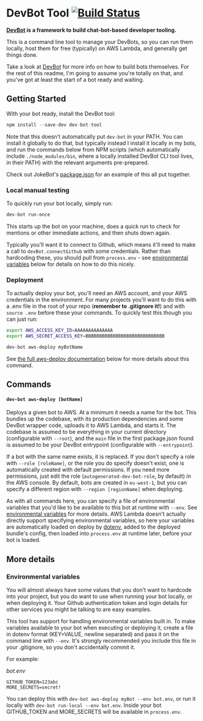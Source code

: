# DevBot Tool [![Build Status](https://travis-ci.org/pimterry/dev-bot-tool.png)](https://travis-ci.org/pimterry/dev-bot-tool)

**[DevBot](https://github.com/pimterry/dev-bot) is a framework to build chat-bot-based developer tooling.**

This is a command line tool to manage your DevBots, so you can run them locally, host them for free (typically) on AWS Lambda, and generally get things done.

Take a look at [DevBot](https://github.com/pimterry/dev-bot) for more info on how to build bots themselves. For the rest of this readme, I'm going to assume you're totally on that, and you've got at least the start of a bot ready and waiting.

## Getting Started

With your bot ready, install the DevBot tool:

```javascript
npm install --save-dev dev-bot-tool
```

Note that this doesn't automatically put `dev-bot` in your PATH. You can install it globally to do that, but typically instead I install it locally in my bots, and run the commands below from NPM scripts (which automatically include `./node_modules/bin`, where a locally installed DevBot CLI tool lives, in their PATH) with the relevant arguments pre-prepared.

Check out JokeBot's [package.json](https://github.com/jokebot/jokebot/blob/master/package.json) for an example of this all put together.

### Local manual testing

To quickly run your bot locally, simply run:

```bash
dev-bot run-once
```

This starts up the bot on your machine, does a quick run to check for mentions or other immediate actions, and then shuts down again.

Typically you'll want it to connect to Github, which means it'll need to make a call to `devBot.connectGithub` with some credentials. Rather than hardcoding these, you should pull from `process.env` - see [environmental variables](#environmental-variables) below for details on how to do this nicely.

### Deployment

To actually deploy your bot, you'll need an AWS account, and your AWS credentials in the environment. For many projects you'll want to do this with a .env file in the root of your repo (**remember to .gitignore it!**) and with `source .env` before these your commands. To quickly test this though you can just run:

```bash
export AWS_ACCESS_KEY_ID=AAAAAAAAAAAAAA
export AWS_SECRET_ACCESS_KEY=BBBBBBBBBBBBBBBBBBBBBBBBBBBBB

dev-bot aws-deploy myBotName
```

See [the full aws-deploy documentation](#aws-deploy-botname) below for more details about this command.

## Commands

#### `dev-bot aws-deploy [botName]`

Deploys a given bot to AWS. At a minimum it needs a name for the bot. This bundles up the codebase, with its production dependencies and some DevBot wrapper code, uploads it to AWS Lambda, and starts it. The codebase is assumed to be everything in your current directory (configurable with `--root`), and the `main` file in the first package.json found is assumed to be your DevBot entrypoint (configurable with `--entrypoint`).

If a bot with the same name exists, it is replaced. If you don't specify a role with `--role [roleName]`, or the role you do specify doesn't exist, one is automatically created with default permissions. If you need more permissions, just edit the role (`autogenerated-dev-bot-role`, by default) in the AWS console. By default, bots are created in `eu-west-1`, but you can specify a different region with `--region [regionName]` when deploying.

As with all commands here, you can specify a file of environmental variables that you'd like to be available to this bot at runtime with `--env`. See [environmental variables](#environmental-variables) for more details. AWS Lambda doesn't actually directly support specifying environmental variables, so here your variables are automatically loaded on deploy by [dotenv](https://npmjs.com/package/dotenv), added to the deployed bundle's config, then loaded into `process.env` at runtime later, before your bot is loaded.

## More details

### Environmental variables

You will almost always have some values that you don't want to hardcode into your project, but you do want to use when running your bot locally, or when deploying it. Your Github authentication token and login details for other services you might be talking to are easy examples.

This tool has support for handling environmental variables built in. To make variables available to your bot when executing or deploying it, create a file in dotenv format (KEY=VALUE, newline separated) and pass it on the command line with `--env`. It's strongly recommended you include this file in your .gitignore, so you don't accidentally commit it.

For example:

*bot.env*

```
GITHUB_TOKEN=123abc
MORE_SECRETS=secret!
```

You can deploy this with `dev-bot aws-deploy myBot --env bot.env`, or run it locally with `dev-bot run-local --env bot.env`. Inside your bot GITHUB_TOKEN and MORE_SECRETS will be available in `process.env`.

